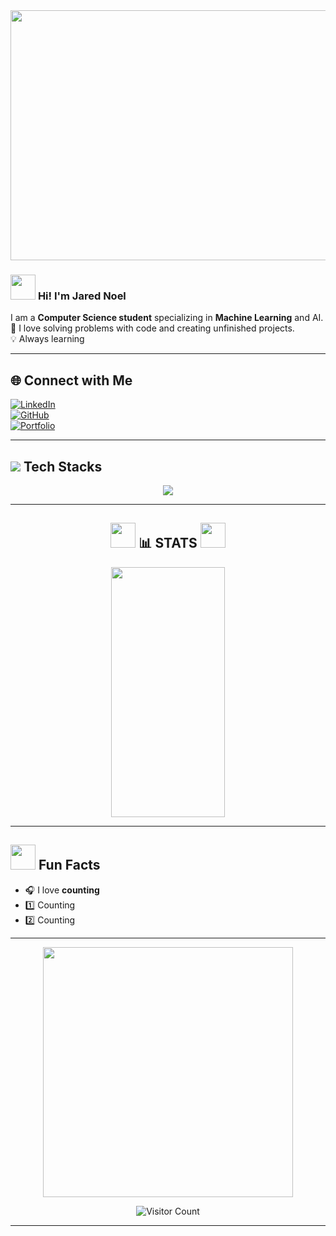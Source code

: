 <div align="center">
  <img src="https://raw.githubusercontent.com/AshenDary/AshenDary/main/video/terminal.gif" height ="400px" width="1000px">
</div>

### <img src="https://www.animoticons.com/files/day-by-day/communicate-smiley-faces/165.gif" width="40px"> **Hi! I'm Jared Noel**  
I am a **Computer Science student** specializing in **Machine Learning** and AI.  
🔬 I love solving problems with code and creating unfinished projects.  
💡 Always learning

---

## 🌐 **Connect with Me**
[![LinkedIn](https://img.shields.io/badge/LinkedIn-%230077B5.svg?style=for-the-badge&logo=linkedin&logoColor=white)](https://linkedin.com/in/AshenDary)  
[![GitHub](https://img.shields.io/badge/GitHub-%2312100E.svg?style=for-the-badge&logo=github&logoColor=white)](https://github.com/AshenDary)  
[![Portfolio](https://img.shields.io/badge/Portfolio-%2312100E.svg?style=for-the-badge&logo=firefox&logoColor=white)](https://i.dell.com/sites/csimages/App-Merchandizing_esupport_flatcontent_global_Images/all/bluescreen.png)

---

## <img src="https://www.animoticons.com/files/emotions/angry-smiley-faces/45.gif"> **Tech Stacks**  
<div align="center">
  <img src="https://skillicons.dev/icons?i=python,java,c,cs,html,css,js,git,github" />
</div>


---

<div align="center">

## <img src="https://www.animoticons.com/files/japanese-emoticons/small-pig-smiley-faces/25.gif" width="40px"> **📊 STATS** <img src="https://www.animoticons.com/files/japanese-emoticons/small-pig-smiley-faces/25.gif" width="40px">     
 
<img src="https://github-readme-stats.vercel.app/api?username=AshenDary&theme=nightowl&hide_border=false&include_all_commits=true&count_private=true" width="60%" height="400px">

</div>

---

## <img src="https://www.animoticons.com/files/holidays/halloween-smiley-faces/75.gif" width="40px"> **Fun Facts**
- 🎧 I love **counting**  
- 1️⃣ Counting   
- 2️⃣ Counting 

---

<div align="center">
  <img src="https://media.tenor.com/XPRG-4ujVMIAAAAM/cat-work-in-progress.gif" width="400px">

  ![Visitor Count](https://profile-counter.glitch.me/AshenDary/count.svg)
  
</div>

---
